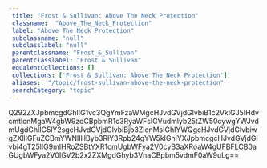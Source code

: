 ```yaml
--- 
 title: "Frost & Sullivan: Above The Neck Protection" 
 classname:  "Above_The_Neck_Protection" 
 label: "Above The Neck Protection" 
 subclassname: "null" 
 subclasslabel: "null" 
 parentclassname: "Frost_&_Sullivan" 
 parentclasslabel: "Frost & Sullivan" 
 equalentCollections: [] 
 collections: ['Frost & Sullivan: Above The Neck Protection']
 aliases:  "/topic/frost-sullivan-above-the-neck-protection"  
 searchCategory: "topic" 
---
```

Q292ZXJpbmcgdGhlIG1vc3QgYmFzaWMgcHJvdGVjdGlvbiB1c2VkIGJ5IHdvcmtlcnMgaW4gbW9zdCBpbmR1c3RyaWFsIGVudmlyb25tZW50cywgYWJvdmUgdGhlIG5lY2sgcHJvdGVjdGlvbiBjb3ZlcnMsIGhlYWQgcHJvdGVjdGlvbiwgZXllIGFuZCBmYWNlIHByb3RlY3Rpb24gYW5kIGhlYXJpbmcgcHJvdGVjdGlvbi4gT25lIG9mIHRoZSBtYXR1cmUgbWFya2V0cyB3aXRoaW4gUFBFLCB0aGUgbWFya2V0IGV2b2x2ZXMgdGhyb3VnaCBpbm5vdmF0aW9uLg==